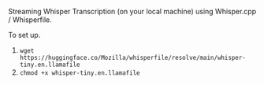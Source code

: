 Streaming Whisper Transcription (on your local machine) using Whisper.cpp / Whisperfile.

To set up.
1. `wget https://huggingface.co/Mozilla/whisperfile/resolve/main/whisper-tiny.en.llamafile`
2. `chmod +x whisper-tiny.en.llamafile`


